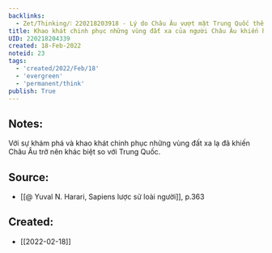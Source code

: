 ```yaml
---
backlinks:
  - Zet/Thinking/❕ 220218203918 - Lý do Châu Âu vượt mặt Trung Quốc thế kỷ 18
title: Khao khát chinh phục những vùng đất xa của người Châu Âu khiến họ vượt trội so với Trung Quốc
UID: 220218204339
created: 18-Feb-2022
noteid: 23
tags:
  - 'created/2022/Feb/18'
  - 'evergreen'
  - 'permanent/think'
publish: True
---
```

## Notes:
Với sự khám phá và khao khát chinh phục những vùng đất xa lạ đã khiến Châu Âu trở nên khác biệt so với Trung Quốc.

## Source:
- [[@ Yuval N. Harari, Sapiens lược sử loài người]], p.363



## Created:
- [[2022-02-18]]
